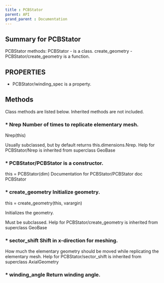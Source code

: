```yaml
---
title : PCBStator
parent: API
grand_parent : Documentation
---
```

## Summary for PCBStator
PCBStator methods:
PCBStator - is a class.
create_geometry - PCBStator/create_geometry is a function.
## PROPERTIES
* PCBStator/winding_spec is a property.

## Methods
Class methods are listed below. Inherited methods are not included.
### * Nrep Number of times to replicate elementary mesh.

Nrep(this)

Usually subclassed, but by default returns
this.dimensions.Nrep.
Help for PCBStator/Nrep is inherited from superclass GeoBase

### * PCBStator/PCBStator is a constructor.
this = PCBStator(dim)
Documentation for PCBStator/PCBStator
doc PCBStator

### * create_geometry Initialize geometry.

this = create_geometry(this, varargin)

Initializes the geometry.

Must be subclassed.
Help for PCBStator/create_geometry is inherited from superclass GeoBase

### * sector_shift Shift in x-direction for meshing.

How much the elementary geometry should be moved while
replicating the elementary mesh.
Help for PCBStator/sector_shift is inherited from superclass AxialGeometry

### * winding_angle Return winding angle.

